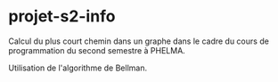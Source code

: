 # projet-s2-info

Calcul du plus court chemin dans un graphe dans le cadre du cours de programmation du second semestre à PHELMA.

Utilisation de l'algorithme de Bellman.
